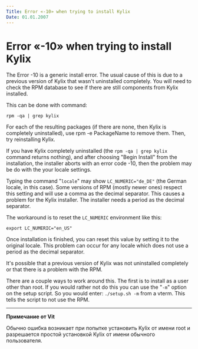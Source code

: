 ```yaml
---
Title: Error «-10» when trying to install Kylix
Date: 01.01.2007
---
```



Error «-10» when trying to install Kylix
========================================

The Error -10 is a generic install error. The usual cause of this is due
to a previous version of Kylix that wasn\'t uninstalled completely. You
will need to check the RPM database to see if there are still components
from Kylix installed.

This can be done with command:

    rpm -qa | grep kylix

For each of the resulting packages (if there are none, then Kylix
is completely uninstalled), use rpm -e PackageName to remove them. Then,
try reinstalling Kylix.

If you have Kylix completely uninstalled
(the `rpm -qa | grep kylix` command returns nothing),
and after choosing "Begin Install" from the
installation, the installer aborts with an error code -10, then the
problem may be do with the your locale settings.

Typing the command
"`locale`" may show `LC_NUMERIC="de_DE"` (the German locale, in this
case). Some versions of RPM (mostly newer ones) respect this setting and
will use a comma as the decimal separator. This causes a problem for the
Kylix installer. The installer needs a period as the decimal separator.

The workaround is to reset the `LC_NUMERIC` environment like this:

    export LC_NUMERIC="en_US"

Once installation is finished, you can reset this value by setting it to
the original locale. This problem can occur for any locale which does
not use a period as the decimal separator. 

It\'s possible that a previous version of Kylix was not uninstalled
completely or that there is a problem with the RPM.

There are a couple ways to work around this. The first is to install as
a user other than root. If you would rather not do this you can use the
"`-m`" option on the setup script. So you would enter: `./setup.sh -m`
from a vterm. This tells the script to not use the RPM.

---

**Примечание от Vit**

Обычно ошибка возникает при попытке установить Kylix от имени root и
разрешается простой установкой Kylix от имени обычного пользователя.
